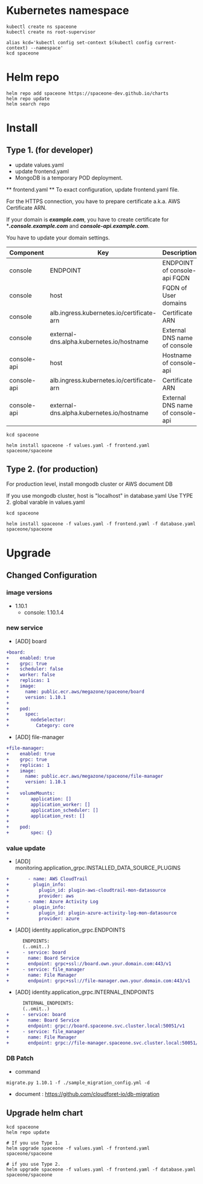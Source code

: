 # Kubernetes namespace

~~~
kubectl create ns spaceone
kubectl create ns root-supervisor

alias kcd='kubectl config set-context $(kubectl config current-context) --namespace'
kcd spaceone
~~~

# Helm repo

~~~
helm repo add spaceone https://spaceone-dev.github.io/charts
helm repo update
helm search repo
~~~

# Install

## Type 1. (for developer)
* update values.yaml
* update frontend.yaml
* MongoDB is a temporary POD deployment.

** frontend.yaml **
To exact configuration, update frontend.yaml file.

For the HTTPS connection, you have to prepare certificate a.k.a. AWS Certificate ARN.

If your domain is ***example.com***, you have to create certificate for ****.console.example.com*** and ***console-api.example.com***.


You have to update your domain settings.

| Component |	Key 				| Description |
| --- 		| --- 				| --- |
| console	| ENDPOINT 			| ENDPOINT of console-api FQDN |
| console	| host				| FQDN of User domains |
| console	| alb.ingress.kubernetes.io/certificate-arn |  Certificate ARN |
| console 	| external-dns.alpha.kubernetes.io/hostname | External DNS name of console	|
| console-api	| host				| Hostname of console-api |
| console-api	| alb.ingress.kubernetes.io/certificate-arn |  Certificate ARN |
| console-api	| external-dns.alpha.kubernetes.io/hostname | External DNS name of console-api	|

~~~
kcd spaceone

helm install spaceone -f values.yaml -f frontend.yaml spaceone/spaceone

~~~


## Type 2. (for production)

For production level, install mongodb cluster or AWS document DB

If you use mongodb cluster,
host is "localhost" in database.yaml
Use TYPE 2. global varable in values.yaml

~~~
kcd spaceone

helm install spaceone -f values.yaml -f frontend.yaml -f database.yaml spaceone/spaceone

~~~

# Upgrade
## Changed Configuration
### image versions
- 1.10.1
    - console: 1.10.1.4

### new service
- [ADD] board
```diff
+board:
+    enabled: true
+    grpc: true
+    scheduler: false
+    worker: false
+    replicas: 1
+    image:
+      name: public.ecr.aws/megazone/spaceone/board
+      version: 1.10.1
+
+    pod:
+      spec:
+        nodeSelector:
+          Category: core
```
- [ADD] file-manager
```diff
+file-manager:
+    enabled: true
+    grpc: true
+    replicas: 1
+    image:
+      name: public.ecr.aws/megazone/spaceone/file-manager
+      version: 1.10.1
+
+    volumeMounts:
+        application: []
+        application_worker: []
+        application_scheduler: []
+        application_rest: []
+
+    pod:
+        spec: {}
```

### value update
- [ADD] monitoring.application_grpc.INSTALLED_DATA_SOURCE_PLUGINS
```diff
+       - name: AWS CloudTrail
+         plugin_info:
+           plugin_id: plugin-aws-cloudtrail-mon-datasource
+           provider: aws
+       - name: Azure Activity Log
+         plugin_info:
+           plugin_id: plugin-azure-activity-log-mon-datasource
+           provider: azure
```

- [ADD] identity.application_grpc.ENDPOINTS
```diff
      ENDPOINTS:
      (..omit..)
+     - service: board
+       name: Board Service
+       endpoint: grpc+ssl://board.own.your.domain.com:443/v1
+     - service: file_manager
+       name: File Manager
+       endpoint: grpc+ssl://file-manager.own.your.domain.com:443/v1
```

- [ADD] identity.application_grpc.INTERNAL_ENDPOINTS
```diff
      INTERNAL_ENDPOINTS:
      (..omit..)
+     - service: board
+       name: Board Service
+       endpoint: grpc://board.spaceone.svc.cluster.local:50051/v1
+     - service: file_manager
+       name: File Manager
+       endpoint: grpc://file-manager.spaceone.svc.cluster.local:50051/v1
```

### DB Patch
- command 
```shell
migrate.py 1.10.1 -f ./sample_migration_config.yml -d
```
- document : https://github.com/cloudforet-io/db-migration

## Upgrade helm chart

~~~
kcd spaceone
helm repo update

# If you use Type 1.
helm upgrade spaceone -f values.yaml -f frontend.yaml spaceone/spaceone

# if you use Type 2.
helm upgrade spaceone -f values.yaml -f frontend.yaml -f database.yaml spaceone/spaceone
~~~
